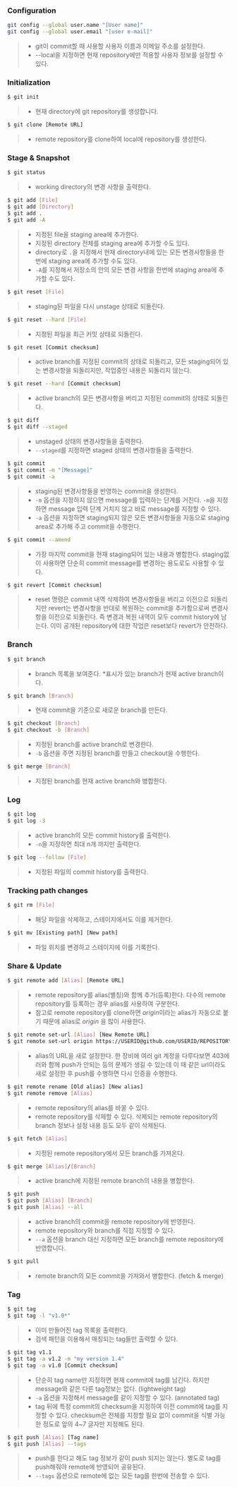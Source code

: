 ### Configuration

```bash
git config --global user.name "[User name]" 
git config --global user.email "[user e-mail]"
```

> * git이 commit할 때 사용할 사용자 이름과 이메일 주소를 설정한다.
> * --local을 지정하면 현재 repository에만 적용할 사용자 정보를 설정할 수 있다.

### Initialization

```bash
$ git init
```

> * 현재 directory에 git repository를 생성합니다.

```bash
$ git clone [Remote URL]
```

> * remote repository를 clone하여 local에 repository를 생성한다.

### Stage & Snapshot

```bash
$ git status
```

> * working directory의 변경 사항을 출력한다.

```bash
$ git add [File]
$ git add [Directory]
$ git add .
$ git add -A
```

> * 지정된 file을 staging area에 추가한다.
> * 지정된 directory 전체를 staging area에 추가할 수도 있다.
> * directory로 `.`을 지정해서 현재 directory내에 있는 모든 변경사항들을 한번에 staging area에 추가할 수도 있다.
> * `-A`를 지정해서 저장소의 안의 모든 변경 사항을 한번에 staging area에 추가할 수도 있다.

```bash
$ git reset [File]
```

> * staging된 파일을 다시 unstage 상태로 되돌린다.

```bash
$ git reset --hard [File]
```

> * 지정된 파일을 최근 커밋 상태로 되돌린다.

```bash
$ git reset [Commit checksum]
```

> * active branch를 지정된 commit의 상태로 되돌리고, 모든 staging되어 있는 변경사항을 되돌리지만, 작업중인 내용은 되돌리지 않는다.

```bash
$ git reset --hard [Commit checksum]
```

> * active branch의 모든 변경사항을 버리고 지정된 commit의 상태로 되돌린다. 

```bash
$ git diff
$ git diff --staged
```

> * unstaged 상태의 변경사항들을 출력한다.
> * `--staged`를 지정하면 staged 상태의 변경사항들을 출력한다. 

```bash
$ git commit
$ git commit -m "[Message]"
$ git commit -a
```

> * staging된 변경사항들을 반영하는 commit을 생성한다.
> * `-m` 옵션을 지정하지 않으면 message를 입력하는 단계를 거친다. `-m`을 지정하면 message 입력 단계 거치지 않고 바로 message를 지정할 수 있다.
> * `-a` 옵션을 지정하면 staging되지 않은 모든 변경사항들을 자동으로 staging area로 추가해 주고 commit을 수행한다. 

```bash
$ git commit --amend
```

> * 가장 마지막 commit을 현재 staging되어 있는 내용과 병합한다. staging없이 사용하면 단순히 commit message를 변경하는 용도로도 사용할 수 있다.

```bash
$ git revert [Commit checksum]
```

> * reset 명령은 commit 내역 삭제하여 변경사항들을 버리고 이전으로 되돌리지만 revert는 변경사항을 반대로 복원하는 commit을 추가함으로써 변경사항을 이전으로 되돌린다. 즉 변경과 복원 내역이 모두 commit history에 남는다. 이미 공개된 repository에 대한 작업은 reset보다 revert가 안전하다.

### Branch

```bash
$ git branch
```

> * branch 목록을 보여준다. *표시가 있는 branch가 현재 active branch이다.

```bash
$ git branch [Branch]
```

> * 현재 commit을 기준으로 새로운 branch를 만든다.

```bash
$ git checkout [Branch]
$ git checkout -b [Branch]
```

> * 지정된 branch를 active branch로 변경한다.
> * `-b` 옵션을 주면 지정된 branch를 만들고 checkout을 수행한다.

```bash
$ git merge [Branch]
```

> * 지정된 branch를 현재 active branch와 병합한다.

### Log

```bash
$ git log
$ git log -3
```

> * active branch의 모든 commit history를 출력한다.
> * `-n`을 지정하면 최대 n개 까지만 출력한다.

```bash
$ git log --follow [File]
```

> * 지정된 파일의 commit history를 출력한다.

### Tracking path changes

```bash
$ git rm [File]
```

> * 해당 파일을 삭제하고, 스테이지에서도 이를 제거한다.

```bash
$ git mv [Existing path] [New path]
```

> * 파일 위치를 변경하고 스테이지에 이를 기록한다.

### Share & Update

```bash
$ git remote add [Alias] [Remote URL]
```

> * remote repository를 alias(별칭)와 함께 추가(등록)한다. 다수의 remote repository를 등록하는 경우 alias를 사용하여 구분한다.
> * 참고로 remote repository를 clone하면 *origin*이라는 alias가 자동으로 붙기 때문에 alias로 *origin* 을 많이 사용한다.

```bash
$ git remote set-url [Alias] [New Remote URL]
$ git remote set-url origin https://USERID@github.com/USERID/REPOSITORY.git
```

> * alias의 URL을 새로 설정한다. 한 장비에 여러 git 계정을 다루다보면 403에러와 함께 push가 안되는 등의 문제가 생길 수 있는데 이 때 같은 url이라도 새로 설정한 후 push를 수행하면 다시 인증을 수행한다.


```bash
$ git remote rename [Old alias] [New alias]
$ git remote remove [Alias]
```

> * remote repository의 alias를 바꿀 수 있다.
> * remote repository를 삭제할 수 있다. 삭제되는 remote repository의 branch 정보나 설정 내용 등도 모두 같이 삭제된다.

```bash
$ git fetch [Alias]
```

> * 지정된 remote repository에서 모든 branch를 가져온다.

```bash
$ git merge [Alias]/[Branch]
```

> * active branch에 지정된 remote branch의 내용을 병합한다.

```bash
$ git push
$ git push [Alias] [Branch]
$ git push [Alias] --all
```

> * active branch의 commit을 remote repository에 반영한다.
> * remote repository와 branch를 직접 지정할 수 있다.
> * `--a` 옵션을 branch 대신 지정하면 모든 branch를 remote repository에 반영합니다.
```bash
$ git pull
```

> * remote branch의 모든 commit을 가져와서 병합한다. (fetch & merge)

### Tag

```bash
$ git tag
$ git tag -l "v1.0*"
```

> * 이미 만들어진 tag 목록을 출력한다.
> * 검색 패턴을 이용해서 매칭되는 tag들만 출력할 수 있다.

```bash
$ git tag v1.1
$ git tag -a v1.2 -m "my version 1.4"
$ git tag -a v1.0 [Commit checksum]
```

> * 단순히 tag name만 지정하면 현재 commit에 tag를 남긴다. 하지만 message와 같은 다른 tag정보는 없다. (lightweight tag)
> * `-a` 옵션을 지정해서 message를 같이 지정할 수 있다. (annotated tag)
> * tag 뒤에 특정 commit의 checksum을 지정하여 이전 commit에 tag를 지정할 수 있다. checksum은 전체를 지정할 필요 없이 commit을 식별 가능한 정도로 앞의 4~7 글자만 지정해도 된다.

```bash
$ git push [Alias] [Tag name]
$ git push [Alias] --tags
```

> * push를 한다고 해도 tag 정보가 같이 push 되지는 않는다. 별도로 tag를 push해줘야 remote에 반영되어 공유된다.
> * `--tags` 옵션으로 remote에 없는 모든 tag를 한번에 전송할 수 있다.